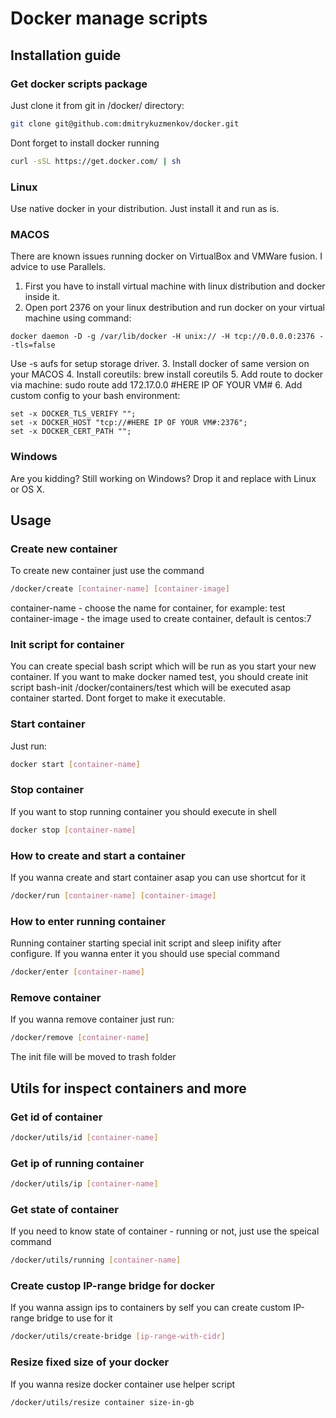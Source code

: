 # Docker manage scripts
## Installation guide

### Get docker scripts package

Just clone it from git in /docker/ directory:
```bash
git clone git@github.com:dmitrykuzmenkov/docker.git
```

Dont forget to install docker running

```bash
curl -sSL https://get.docker.com/ | sh
```

### Linux
Use native docker in your distribution. Just install it and run as is.

### MACOS
There are known issues running docker on VirtualBox and VMWare fusion. I advice to use Parallels.

1. First you have to install virtual machine with linux distribution and docker inside it.
2. Open port 2376 on your linux destribution and run docker on your virtual machine using command:
```
docker daemon -D -g /var/lib/docker -H unix:// -H tcp://0.0.0.0:2376 --tls=false
```
Use -s aufs for setup storage driver.
3. Install docker of same version on your MACOS
4. Install coreutils: brew install coreutils
5. Add route to docker via machine: sudo route add 172.17.0.0 #HERE IP OF YOUR VM#
6. Add custom config to your bash environment:
```
set -x DOCKER_TLS_VERIFY "";
set -x DOCKER_HOST "tcp://#HERE IP OF YOUR VM#:2376";
set -x DOCKER_CERT_PATH "";
```

### Windows
Are you kidding? Still working on Windows? Drop it and replace with Linux or OS X.

## Usage

### Create new container

To create new container just use the command
```bash
/docker/create [container-name] [container-image]
```

container-name - choose the name for container, for example: test
container-image - the image used to create container, default is centos:7

### Init script for container

You can create special bash script which will be run as you start your new container.
If you want to make docker named test, you should create init script bash-init /docker/containers/test which will be executed asap container started.
Dont forget to make it executable.

### Start container

Just run:
```bash
docker start [container-name]
```

### Stop container

If you want to stop running container you should execute in shell
```bash
docker stop [container-name]
```

### How to create and start a container

If you wanna create and start container asap you can use shortcut for it
```bash
/docker/run [container-name] [container-image]
```

### How to enter running container

Running container starting special init script and sleep inifity after configure. If you wanna enter it you should use special command
```bash
/docker/enter [container-name]
```

### Remove container

If you wanna remove container just run:
```bash
/docker/remove [container-name]
```
The init file will be moved to trash folder

## Utils for inspect containers and more

### Get id of container
```bash
/docker/utils/id [container-name]
```

### Get ip of running container

```bash
/docker/utils/ip [container-name]
```

### Get state of container

If you need to know state of container - running or not, just use the speical command

```bash
/docker/utils/running [container-name]
```

### Create custop IP-range bridge for docker

If you wanna assign ips to containers by self you can create custom IP-range bridge to use for it

```bash
/docker/utils/create-bridge [ip-range-with-cidr]
```

### Resize fixed size of your docker

If you wanna resize docker container use helper script
```bash
/docker/utils/resize container size-in-gb
```
